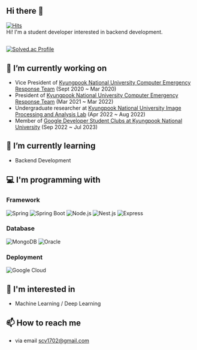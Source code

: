## Hi there 👋
[![Hits](https://hits.seeyoufarm.com/api/count/incr/badge.svg?url=https%3A%2F%2Fgithub.com%2Fscv1702%2Fhit-counter&count_bg=%2379C83D&title_bg=%23555555&icon=&icon_color=%23E7E7E7&title=hits&edge_flat=false)](https://hits.seeyoufarm.com)<br>
Hi! I'm a student developer interested in backend development.

##
[![Solved.ac Profile](http://mazassumnida.wtf/api/v2/generate_badge?boj=scv1702)](https://solved.ac/scv1702/)


## 🔭 I’m currently working on
- Vice President of [Kyungpook National University Computer Emergency Response Team](https://github.com/KERT-core) (Sept 2020 ~ Mar 2020)
- President of [Kyungpook National University Computer Emergency Response Team](https://github.com/KERT-core) (Mar 2021 ~ Mar 2022)
- Undergraduate researcher at [Kyungpook National University Image Processing and Analysis Lab](https://sites.google.com/view/ipalab) (Apr 2022 ~ Aug 2022)
- Member of [Google Developer Student Clubs at Kyungpook National University](https://github.com/GDSC-KNU) (Sep 2022 ~ Jul 2023)


## 🌱 I’m currently learning
- Backend Development


## 💻 I'm programming with

### Framework
![Spring](https://img.shields.io/badge/Spring-6DB33F.svg?&style=flat&logo=Spring&logoColor=white)
![Spring Boot](https://img.shields.io/badge/Spring%20Boot-6DB33F.svg?&style=flat&logo=Spring%20Boot&logoColor=white)
![Node.js](https://img.shields.io/badge/Node.js-339933.svg?&style=flat&logo=Node.js&logoColor=white)
![Nest.js](https://img.shields.io/badge/Nest.js-E0234E.svg?&style=flat&logo=Nest.js&logoColor=white)
![Express](https://img.shields.io/badge/Express-000000.svg?&style=flat&logo=Express&logoColor=white)

### Database
![MongoDB](https://img.shields.io/badge/MongoDB-47A248.svg?&style=flat&logo=MongoDB&logoColor=white)
![Oracle](https://img.shields.io/badge/Oracle-F80000.svg?style=flat&logo=Oracle&logoColor=white)

### Deployment
![Google Cloud](https://img.shields.io/badge/Google%20Cloud-4285F4.svg?style=flat&logo=Google%20Cloud&logoColor=white)


## 🤔 I'm interested in
- Machine Learning / Deep Learning


## 📫 How to reach me
- via email scv1702@gmail.com
